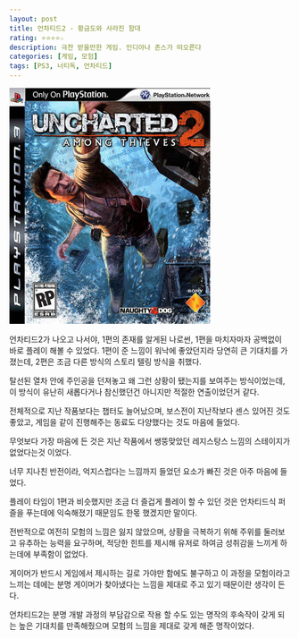 ```yaml
---
layout: post
title: 언차티드2 - 황금도와 사라진 함대
rating: ⭐️⭐️⭐️⭐️☆
description: 극찬 받을만한 게임. 인디아나 존스가 떠오른다
categories: [게임, 모험]
tags: [PS3, 너티독, 언차티드]
---
```


![언차티드](../../images/2010/uncharted2.jpg)

언차티드2가 나오고 나서야, 1편의 존재를 알게된 나로썬, 1편을 마치자마자 공백없이 바로 플레이 해볼 수 있었다.
1편이 준 느낌이 워낙에 좋았던지라 당연히 큰 기대치를 가졌는데, 2편은 조금 다른 방식의 스토리 텔링 방식을 취했다.

탈선된 열차 안에 주인공을 던져놓고 왜 그런 상황이 됐는지를 보여주는 방식이었는데, 이 방식이 유난히 새롭다거나 참신했던건 아니지만 적절한 연출이었던거 같다.

전체적으로 지난 작품보다는 챕터도 늘어났으며, 보스전이 지난작보다 센스 있어진 것도 좋았고, 게임을 같이 진행해주는 동료도 다양했다는 것도 마음에 들었다.

무엇보다 가장 마음에 든 것은 지난 작품에서 쌩뚱맞았던 레지스탕스 느낌의 스테이지가 없었다는것 이었다.

너무 지나친 반전이라, 억지스럽다는 느낌까지 들었던 요소가 빠진 것은 아주 마음에 들었다.

플레이 타임이 1편과 비슷했지만 조금 더 즐겁게 플레이 할 수 있던 것은 언차티드식 퍼즐을 푸는데에 익숙해졌기 때문임도 한몫 했겠지만 말이다.

전반적으로 여전히 모험의 느낌은 잃지 않았으며, 상황을 극복하기 위해 주위를 둘러보고 유추하는 능력을 요구하며, 적당한 힌트를 제시해 유저로 하여금 성취감을 느끼게 하는데에 부족함이 없었다.

게이머가 반드시 게임에서 제시하는 길로 가야만 함에도 불구하고 이 과정을 모험이라고 느끼는 데에는 분명 게이머가 찾아냈다는 느낌을 제대로 주고 있기 때문이란 생각이 든다.

언차티드2는 분명 개발 과정의 부담감으로 작용 할 수도 있는 명작의 후속작이 갖게 되는 높은 기대치를 만족해줬으며 모험의 느낌을 제대로 갖게 해준 명작이었다.

